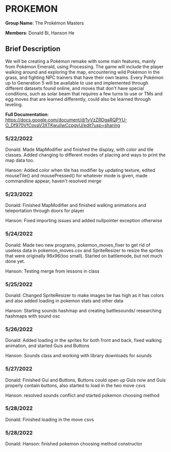 # PROKEMON
**Group Name**: The Prokémon Masters

**Members**: Donald Bi, Hanson He

## Brief Description ##
We will be creating a Pokémon remake with some main features, mainly from Pokémon Emerald, using Processing. The game will include the player walking around and exploring the map, encountering wild Pokémon in the grass, and fighting NPC trainers that have their own teams. Every Pokémon up to Generation 5 will be available to use and implemented through different datasets found online, and moves that don't have special conditions, such as solar beam that requires a few turns to use or TMs and egg moves that are learned differently, could also be learned through leveling.

**Full Documentation**:  
https://docs.google.com/document/d/1yVzZRDgaRQPYU-O_Df970VfCovaV3XTKwuiIwCcpgyU/edit?usp=sharing

### 5/22/2022 ###
Donald: Made MapModifier and finished the display, with color and tile classes. Added changing to different modes of placing and ways to print the map data too.

Hanson: Added color when tile has modifier by updating texture, edited mouseTile() and mousePressed() for whatever mode is given, made commandline appear, haven't resolved merge

### 5/23/2022 ###
Donald: Finished MapModifier and finished walking animations and teleportation through doors for player

Hanson: Fixed importing issues and added nullpointer exception otherwise

### 5/24/2022 ###
Donald: Made two new programs, pokemon_moves_fixer to get rid of useless data in pokemon_moves.csv and SpriteResizer to resize the sprites that were originally 96x96(too small). Started on battlemode, but not much done yet.

Hanson: Testing merge from lessons in class

### 5/25/2022 ###
Donald: Changed SpriteResizer to make images be has high as it has colors and also added loading in pokemon stats and other data

Hanson: Starting sounds hashmap and creating battlesounds/ researching hashmaps with sound osc

### 5/26/2022 ###
Donald: Added loading in the sprites for both front and back, fixed walking animation, and started Guis and Buttons

Hanson: Sounds class and working with library downloads for sounds

### 5/27/2022 ###
Donald: Finished Gui and Buttons, Buttons could open up Guis now and Guis properly contain buttons, also started to load in the two move csvs

Hanson: resolved sounds conflict and started pokemon choosing method

### 5/28/2022 ###
Donald: Finished loading in the move csvs

### 5/28/2022 ###
Donald:
Hanson: finished pokemon choosing method constructor 

